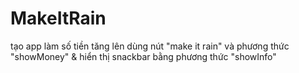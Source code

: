 # MakeItRain
tạo app làm số tiền tăng lên dùng nút "make it rain" và phương thức "showMoney" & hiển thị snackbar bằng phương thức "showInfo"
